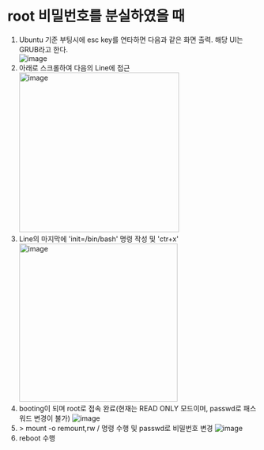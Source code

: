 root 비밀번호를 분실하였을 때
============================
1. Ubuntu 기준 부팅시에 esc key를 연타하면 다음과 같은 화면 출력. 해당 UI는 GRUB라고 한다.</br>
   ![image](https://user-images.githubusercontent.com/70207093/185094773-fe688608-3db7-4246-a83c-0f990b567f4e.png)
2. 아래로 스크롤하여 다음의 Line에 접근</br>
   <img width="323" alt="image" src="https://user-images.githubusercontent.com/70207093/185095425-0b0c0ebd-87c4-4f12-be3d-65050de867cf.png">
3. Line의 마지막에 'init=/bin/bash' 명령 작성 및 'ctr+x'
   <img width="320" alt="image" src="https://user-images.githubusercontent.com/70207093/185095715-472545ae-7608-47f1-9060-0622466b1c20.png">
4. booting이 되며 root로 접속 완료(현재는 READ ONLY 모드이며, passwd로 패스워드 변경이 불가)
   ![image](https://user-images.githubusercontent.com/70207093/185095879-51facff1-625d-4b5c-a3d8-e6a75f73e1ca.png)
5. \> mount -o remount,rw / 명령 수행 및 passwd로 비밀번호 변경
   ![image](https://user-images.githubusercontent.com/70207093/185096477-4007a9ee-559b-4670-9e5b-7a34e0a82ec2.png)
6. reboot 수행
